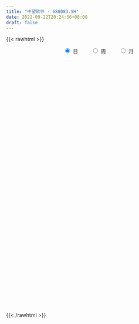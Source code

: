 ```yaml
---
title: "中望软件 - 688083.SH"
date: 2022-09-22T20:24:56+08:00
draft: false
---
```

{{< rawhtml >}}
    <div style="text-align: center">
        <label style="padding: 1rem;"><input style="margin-right: .5rem" type="radio" name="period" value="D" checked onclick="period_change(this)">日</label>
        <label style="padding: 1rem;"><input style="margin-right: .5rem" type="radio" name="period" value="W" onclick="period_change(this)">周</label>
        <label style="padding: 1rem;"><input style="margin-right: .5rem" type="radio" name="period" value="M" onclick="period_change(this)">月</label>
    </div>
    <div id="chart" style="height: 700px;"></div> 
    <script type="text/javascript">
        const D_v = [96183.41,41137.71,28840.9,15239.95,13254.38,9797.15,8770.02,11408.62,7456.28,6316.51,5303.14,7430.07,7783.43,4726.89,4878.64,2290.53,5261.76,4632.71,3392.47,2844.25,4972.51,2288.66,2806.57,5023.78,3384.92,2852.72,3636.24,5420.48,5906.27,7356.03,5511.65,6347.65,2744.9,5774.98,2727.96,2764.58,4777.34,3486.51,4467.53,2883.78,2762.87,2281.75,2568.5,4450.23,1431.42,2261.5,1780.8,1664.25,1939.27,2987.78,1411.49,2643.38,2346.36,2500.7,2217.92,2637.47,1093.84,2196.78,2438.47,2439.15,3393.72,4200.11,2595.72,2204.79,2020.98,2196.22,2917.46,2777.69,3141.54,2152.05,2075.19,1718.88,4514.3,5493.94,2503.39,1887.28,2571.08,5374.84,4793.82,3940.07,5807.43,7568.84,5274.45,3725.37,3058.12,2748.5,2849.24,3983.76,2189.51,2303.37,4198.16,2461.3,3709.49,8592.76,3614.66,2943.94,2434.6,5200.94,9041.17,4255.58,9444.26,8253.24,5204.25,2326.79,3497.32,3153.65,2081.3,2824.65,1858.14,2394.09,2181.52,2031.38,4313.15,3486.4,2951.84,2351.26,1127.42,2262.46,1489.15,2072.01,2120.31,2485.33,1386.75,1043.91,1698.48,2252.32,10495.03,9403.09,6197.86,3616.35,7376.73,4594.79,4139.78,1992.53,2932.72,6551.16,2860.41,9163.32,6609.55,3396.03,3123.1,4528.8,2691.68,3024.19,3784.5,4331.52,1443.59,3861.83,4390.82,4101.51,11957.72,7232.54,21853.01,9358.79,5644.72,7986.42,6656.54,5652.05,6960.45,5382.06,3266.2,2759.65,1814.46,2254.73,2541.22,5023.43,2127.1,3350.65,3279.25,4158.52,3117.38,3338.71,2679.38,6263.76,4152.16,8547.14,4541.15,7399.14,5208.08,4068.34,2870.17,2512.54,3782.04,5161.25,7093.28,3074.91,1855.31,1498.8,3661.39,2835.99,2930.85,1723.63,1871.76,2011.82,3412.2,3772.53,2693.66,1761.2,2853.7,1275.57,1576.74,1774.87,3833.7,2006.19,2310.54,1461.93,2349.0,5226.17,3215.36,4735.75,11629.71,5743.27,4322.2,6284.7,5456.3,5519.74,2923.8,3118.32,3826.19,2501.2,2069.21,2988.09,1789.32,2702.47,3722.14,2698.78,1842.67,1881.44,1756.43,2029.22,4670.96,3750.25,2367.0,2288.38,2350.77,2132.6,1552.31,1418.02,1385.28,2553.86,2776.77,4279.44,3475.34,6401.41,4939.1,3631.84,3367.19,5076.89,4534.12,3053.6,5068.9,7706.42,5090.86,3930.87,2992.78,3756.37,3834.58,3777.41,2991.14,4554.21,4645.09,3196.85,3159.76,2598.29,3621.38,3947.07,3041.26,7691.19,3431.14,1458.24,4709.14,4532.6,5085.33,4326.81,2382.57,4252.7,3227.68,2913.04,4462.17,2113.74,3567.48,2916.26,2965.39,1332.23,1416.97,1754.92,2308.43,2094.89,2554.55,1673.77,1952.54,4776.16,4069.75,2799.3,4920.51,4625.46,3100.65,5944.8,8405.24,6045.59,7515.92,7433.08,15646.25,4878.13,7584.74,7268.2,5462.17,4481.55,3174.69,3895.64,3076.81,4075.28,3974.86,2632.51,3032.61,6230.51,4609.81,4682.85,4247.56,4279.1,5281.83,2794.81,2045.4,1917.03,2292.56,1636.09,2976.18,2072.42,2307.14,3709.57,4429.23,7617.0,4210.2,4336.11,4175.57,6896.24,4576.51,3759.61,4013.63,5285.64,7290.89,5008.15,19775.06,13054.86,8305.41,7287.1,7394.49,7136.43,8461.81,8252.82,6292.55,6503.61,5019.68,9854.52,4305.84,4486.56,3180.74,5025.96,4468.28,4886.43,4476.2,5723.74,3507.3,8846.73,6964.17,11926.6,7842.72,12659.71,8551.22,6442.27,6077.4,5145.33,3805.12,4514.89,4004.07,4223.59]
const D_histogram = [0.0,2.5527065527,0.8808873954,-0.2126835956,0.5677580906,0.8296255759,0.9907968037,2.1885738301,1.7289358119,1.1300239506,1.3092879116,2.0353917405,3.6524931397,3.9889073741,3.0146996026,2.1260326347,3.2383161592,4.1401849788,4.241444769,3.857193669,2.4384242484,1.1771493789,0.9051011171,2.0030114331,1.9644286671,3.0834695531,4.8828183466,5.008177018,6.2061312222,9.1953667793,9.8322253277,11.1597194332,10.9998806483,9.1763606475,7.2782019346,5.3121544526,2.7091098793,-1.3518339187,-4.7066096153,-6.5387353324,-6.5537753031,-8.0236796046,-8.005028265,-4.9077926546,-2.7469398406,-2.6635752179,-1.8474084611,-2.3157176931,-3.2382812086,-2.4689078259,-2.8059140055,-0.428065082,0.1351802933,1.7578312533,1.1844656492,-0.6396842556,-2.3153453868,-3.2400322408,-4.3765350353,-4.7938430362,-6.3153550365,-6.4366755126,-6.0805493434,-5.5333634024,-6.2724463525,-5.5266121308,-4.5160151803,-2.2404563248,-2.2722544461,-2.7248834673,-3.3200837626,-3.0711527983,-3.3023999832,-2.4467136201,-2.09265084,-2.2173966717,-3.6625888109,-0.3297997001,1.3029335563,3.2416926626,3.9792300174,2.544052681,1.6863533752,-0.3866913685,-0.8176922946,-2.4343963238,-3.8283989613,-3.982485149,-4.3173952885,-3.7497100051,-4.6701006426,-4.6518742838,-3.5538705074,-0.0103771048,2.1104830809,3.353863148,2.8761295119,3.5366419743,5.8334604161,7.8179457749,5.6736272432,1.457022966,0.4727065416,-0.5743204682,-2.3830328779,-2.9294320493,-3.7195400446,-3.0132330032,-3.2217925005,-2.9912172677,-1.476607761,-0.9677873953,2.0444925836,5.058697261,4.9191786045,3.6095535861,3.1509201854,1.021039703,-0.9448903202,-0.8412872219,-1.9616612759,-3.1637753923,-3.4508949038,-3.1581895491,-3.2217740985,-3.6817928471,-7.343810868,-11.1243920217,-13.4793939229,-14.0521536997,-14.2920081483,-14.7330759854,-13.455388371,-11.8482960332,-9.9898727068,-7.9183846327,-6.2735929358,-6.421298378,-4.0644298937,-2.1486912451,-1.0631839412,-0.193236988,1.0171894196,2.0689260339,3.9320163546,4.3986375596,4.7449170391,5.7213427988,5.1777938389,4.3810956695,2.8129489066,1.0240524308,-2.4097571038,-4.3054782391,-5.3155894047,-4.4808894298,-3.3454125806,-1.5506466477,1.2841090932,2.689972996,3.2180475011,4.1807297658,4.7438102346,5.2247820882,5.8501026509,5.0507016624,4.7454706898,4.0493373721,3.6179187757,4.1472779739,4.7361958135,5.3463041267,5.395839414,6.1302003809,6.1947187476,7.2903360177,7.4023012425,8.113054356,7.1318332095,6.4724886024,5.0844567832,4.0985931503,3.305031561,3.227663583,2.2742273271,1.8809643592,1.8493919624,1.4918518853,2.2172302305,1.5878088811,0.5234222122,0.0961683259,0.3086915023,0.3123986506,-0.598086955,-1.6967976351,-2.1736388046,-2.2613857265,-1.4362654507,-0.7369184432,-0.1354306074,0.0001653497,0.1250966024,-0.151502194,-0.0427049541,-0.0061942591,-0.5593413453,-1.9878711451,-3.2430133429,-3.2843598156,-1.1442609251,0.0346059685,-0.0367319099,-0.9791098092,-2.1133103963,-3.1771094226,-3.8338317169,-5.0314439351,-4.1817130289,-2.5706892193,-2.120160703,-1.7533659777,-1.2934651676,-1.845530352,-2.982137118,-3.3383104759,-3.4432485405,-3.2108042012,-2.9766168524,-2.563034323,-2.7025131935,-1.6295051302,-1.4119632172,-0.7189904032,0.2066527549,1.2329634896,1.7488365564,1.6093380544,1.5432570934,0.718398762,0.5476477036,-0.2054415275,-1.0219301972,-1.0691280999,-0.4301273911,-0.3374110602,0.0808134908,0.8947412494,0.7938959081,0.6554048562,0.2061612548,0.6375774607,0.7053726907,0.4437310402,0.3884458221,0.5442856938,0.9455746754,1.367110458,1.7340033615,1.6069490699,1.188612319,0.6515985461,0.0847352854,-0.0896846464,-0.3993450146,0.2457306023,0.3424983585,0.0999548476,0.1754237525,0.3411996791,0.9702015545,0.9200692787,0.3765149665,-0.1295825384,-0.1967274573,-0.3785321555,0.3845944302,1.2721645424,2.7179926434,3.6652883411,4.7296677986,4.8346572587,4.6172725557,4.2286962417,3.7307885682,3.2585332344,2.7437428187,2.3532128914,2.3977384848,2.1863972772,1.5616796143,2.3561033792,3.2744155603,3.1668900634,4.3523123384,5.428569058,5.5290468572,2.5775377862,0.6680134023,-1.3954099299,-2.6653701607,-4.1988134493,-5.2886096309,-5.5652847271,-4.3185020218,-3.4333981877,-2.4963870707,-2.0457129697,-1.7343949276,-1.4283391901,-1.1970824875,-0.5185814688,0.1193161197,0.2717506792,0.416344604,0.8653073505,0.7475463944,0.0256872898,-0.44671294,-1.0803140615,-1.2515040271,-1.246119768,-1.3923476032,-1.4064221349,-1.6572777612,-1.6541569631,-1.5852449506,-1.5497623338,-1.0408880856,-0.4650976458,0.3430434953,1.3985376919,1.7872904323,2.2027497164,2.7919434421,3.487242176,4.2933551873,4.0970749719,3.5542630931,2.809500679,2.5247351599,1.9477850662,4.1663479277,5.4413501485,4.8599749849,3.7560422671,2.7095707067,1.3368110403,0.5776751508,-0.6237422454,-1.5510424266,-1.8261689767,-2.1066246932,-3.3843417536,-4.2877113163,-5.0748170087,-5.3807584566,-5.5999589837,-5.4897342702,-5.4464576888,-5.0533683211,-4.1437870353,-3.2435534532,-3.0609778484,-3.0308676675,-2.1720159666,-1.332851229,-0.0619642183,1.0486383209,1.991786213,2.5366794824,2.8071813082,2.4281871333,1.7579047048,1.1595409574,1.0951041903]
const D_fast = [0.0,3.1908831909,1.7392858824,0.5925439925,1.5149252014,1.9841990806,2.3930695094,4.1379899933,4.1105859281,3.7941800544,4.3007659933,5.5357177574,8.0659424414,9.3995835194,9.1790506486,8.8218918393,10.7437544036,12.680669468,13.8422904503,14.4223377676,13.6131744091,12.6461868843,12.6004139018,14.1990770761,14.6516014768,16.5415097511,19.5615631313,20.9389660572,23.688453067,28.9765303188,32.0714451991,36.1888691629,38.7790005401,39.2495707012,39.1709624719,38.5329536031,36.6071864996,32.2082842219,27.6768561215,24.2100465714,22.5565627749,19.0807385722,17.0981328456,18.9684202924,20.4425381462,19.8600089644,20.2143236059,19.1670849506,17.434951133,17.5870975592,16.5486128782,18.8194455312,19.4164859798,21.4785947532,21.2013455613,19.2172745926,16.9627771147,15.2280822005,12.9974456472,11.3816768872,8.2813261278,6.5508367736,5.3868256069,4.5506706973,2.243476159,1.607657348,1.4892505035,3.2046952778,2.604833545,1.470983657,0.045762421,-0.4730948142,-1.529941995,-1.2859340369,-1.4550339668,-2.1341289664,-4.4949683083,-1.2446291226,0.7138375229,3.4630197948,5.195364654,4.3962004878,3.9600895259,1.79037194,1.1549479403,-1.0703551699,-3.4214575477,-4.5711650226,-5.9854239842,-6.3551662022,-8.4430820003,-9.5878242125,-9.3782880629,-5.8373889364,-3.1889079805,-1.1070621264,-0.8657633846,0.6789095714,4.4340931173,8.3730649197,7.6471531989,3.7948046632,2.9286648741,1.7380577473,-0.6664128819,-1.9451700656,-3.6651630721,-3.7121642815,-4.7261719038,-5.243400988,-4.0979434216,-3.8310699046,-0.3076667799,3.9712122127,5.0614882074,4.6542515855,4.9833482311,3.1087276745,0.9065750712,0.7998563641,-0.8109330089,-2.8039909733,-3.9538342108,-4.4506762434,-5.3197043175,-6.7001712778,-12.1981420157,-18.7598211749,-24.4846715568,-28.5704697585,-32.3833262441,-36.5076630776,-38.593822556,-39.9488042264,-40.5878490767,-40.4959571609,-40.4195636979,-42.1725937346,-40.8318327237,-39.4532668864,-38.6335555678,-37.8119178616,-36.3471940991,-34.7782259763,-31.932131567,-30.3658509721,-28.8333422327,-26.4265807734,-25.6756812736,-25.3771055256,-26.2420150618,-27.7748984299,-31.8111472405,-34.7832379355,-37.1222464523,-37.4077688349,-37.1086451309,-35.7015408598,-32.5457578457,-30.4674006939,-29.1348143135,-27.1269496073,-25.3779165799,-23.5907492042,-21.5029029788,-21.0396285517,-20.1584918518,-19.8422908265,-19.3692297289,-17.8030510373,-16.0300842443,-14.0833998995,-12.6849047586,-10.4179936966,-8.8047956429,-5.8865943684,-3.924053833,-1.1850371305,-0.3832999746,0.5754775689,0.4585599455,0.4973446002,0.5300409011,1.2595888189,0.8747093948,0.9516875166,1.3824631105,1.3978860047,2.6775719076,2.4451027784,1.5115716626,1.1083598577,1.3980559097,1.4798627207,0.4198553763,-1.1030547126,-2.1233055832,-2.7763989367,-2.3103450236,-1.7952276269,-1.2275974429,-1.0919601484,-0.9357547451,-1.2502290901,-1.1521080887,-1.1171459584,-1.810128381,-3.735625967,-5.8015215006,-6.6639579272,-4.8099242679,-3.6224058823,-3.7029267382,-4.8900820898,-6.5526102759,-8.4106866579,-10.0258668813,-12.4813400834,-12.6770374344,-11.7086859296,-11.788197589,-11.8597443582,-11.72320984,-12.7366576124,-14.6187986579,-15.8095496347,-16.7752998344,-17.3455565455,-17.8555234098,-18.0826994612,-18.8978066301,-18.2321748492,-18.3676237406,-17.8543985274,-16.8770921806,-15.5425405735,-14.5894583676,-14.326622356,-14.0068890437,-14.6521476845,-14.685986817,-15.49043643,-16.5624076489,-16.8768875766,-16.3454187157,-16.3370551498,-15.8986272261,-14.8610141551,-14.7633855194,-14.7380253573,-15.135728645,-14.5449180739,-14.3007796711,-14.4514885617,-14.4096623242,-14.117751029,-13.4800683786,-12.7167549816,-11.9163612376,-11.6416782617,-11.7628619329,-12.1369760692,-12.6826555086,-12.879496602,-13.2889932239,-12.5824849564,-12.4000926106,-12.6176474096,-12.4983225666,-12.2472467202,-11.3756944562,-11.1958094123,-11.6452349829,-12.1837281224,-12.3000549055,-12.5764926427,-11.7172174494,-10.5116062016,-8.3862799397,-6.5226621568,-4.2758657497,-2.9622119748,-2.025278539,-1.3566807925,-0.921891324,-0.5795133492,-0.4083680602,-0.2105947646,0.43336545,0.7686235617,0.5343258024,1.917775412,3.6546914832,4.3388885022,6.6123888617,9.0457878459,10.5285273594,8.2214027349,6.4788817016,4.0666058868,2.1303031159,-0.452843535,-2.8647921243,-4.5327884023,-4.3656312024,-4.3388769153,-4.0259625659,-4.0867167074,-4.2089973971,-4.2600264572,-4.3280403765,-3.779184725,-3.1114581065,-2.8910858772,-2.6424058015,-1.9771162173,-1.9079905749,-2.623427857,-3.2075063218,-4.1111859587,-4.5952519311,-4.9013976139,-5.3957123499,-5.7613924154,-6.4265674819,-6.8369859246,-7.1643851497,-7.5163431164,-7.2676908896,-6.8081748613,-5.9142728464,-4.5091442268,-3.6735688784,-2.7074221652,-1.4202425789,0.1468666991,2.0263185071,2.8543070347,3.2000609292,3.1576736849,3.5040919558,3.4140881286,6.674237972,9.3095777299,9.9431963126,9.7782741615,9.4091952778,8.3706383715,7.7559212696,6.3985683122,5.0835075243,4.35183873,3.5447268402,1.4209243414,-0.5543730504,-2.6101829949,-4.261314057,-5.88050433,-7.1427131841,-8.4610510249,-9.3313037375,-9.4576692104,-9.3683239917,-9.9509928489,-10.6785995849,-10.3627518757,-9.8567999454,-8.6014039892,-7.2286418698,-5.7875474245,-4.6084842844,-3.6361871316,-3.4081345231,-3.6389407755,-3.9474192835,-3.738080003]
const D_slow = [0.0,0.6381766382,0.858398487,0.8052275881,0.9471671108,1.1545735047,1.4022727057,1.9494161632,2.3816501162,2.6641561038,2.9914780817,3.5003260168,4.4134493018,5.4106761453,6.1643510459,6.6958592046,7.5054382444,8.5404844891,9.6008456814,10.5651440986,11.1747501607,11.4690375054,11.6953127847,12.196065643,12.6871728097,13.458040198,14.6787447847,15.9307890392,17.4823218447,19.7811635396,22.2392198715,25.0291497298,27.7791198918,30.0732100537,31.8927605374,33.2207991505,33.8980766203,33.5601181407,32.3834657368,30.7487819037,29.110338078,27.1044181768,25.1031611106,23.8762129469,23.1894779868,22.5235841823,22.061732067,21.4828026438,20.6732323416,20.0560053851,19.3545268837,19.2475106132,19.2813056865,19.7207634999,20.0168799122,19.8569588483,19.2781225015,18.4681144413,17.3739806825,16.1755199234,14.5966811643,12.9875122862,11.4673749503,10.0840340997,8.5159225116,7.1342694789,6.0052656838,5.4451516026,4.8770879911,4.1958671243,3.3658461836,2.598057984,1.7724579882,1.1607795832,0.6376168732,0.0832677053,-0.8323794974,-0.9148294225,-0.5890960334,0.2213271323,1.2161346366,1.8521478068,2.2737361507,2.1770633085,1.9726402349,1.3640411539,0.4069414136,-0.5886798736,-1.6680286958,-2.605456197,-3.7729813577,-4.9359499286,-5.8244175555,-5.8270118317,-5.2993910615,-4.4609252744,-3.7418928965,-2.8577324029,-1.3993672989,0.5551191448,1.9735259557,2.3377816972,2.4559583325,2.3123782155,1.716619996,0.9842619837,0.0543769725,-0.6989312783,-1.5043794034,-2.2521837203,-2.6213356606,-2.8632825094,-2.3521593635,-1.0874850482,0.1423096029,1.0446979994,1.8324280457,2.0876879715,1.8514653914,1.641143586,1.150728267,0.3597844189,-0.502939307,-1.2924866943,-2.0979302189,-3.0183784307,-4.8543311477,-7.6354291531,-11.0052776339,-14.5183160588,-18.0913180959,-21.7745870922,-25.138434185,-28.1005081933,-30.59797637,-32.5775725281,-34.1459707621,-35.7512953566,-36.76740283,-37.3045756413,-37.5703716266,-37.6186808736,-37.3643835187,-36.8471520102,-35.8641479216,-34.7644885317,-33.5782592719,-32.1479235722,-30.8534751125,-29.7582011951,-29.0549639684,-28.7989508607,-29.4013901367,-30.4777596965,-31.8066570476,-32.9268794051,-33.7632325502,-34.1508942122,-33.8298669389,-33.1573736899,-32.3528618146,-31.3076793731,-30.1217268145,-28.8155312924,-27.3530056297,-26.0903302141,-24.9039625416,-23.8916281986,-22.9871485047,-21.9503290112,-20.7662800578,-19.4297040262,-18.0807441727,-16.5481940774,-14.9995143905,-13.1769303861,-11.3263550755,-9.2980914865,-7.5151331841,-5.8970110335,-4.6258968377,-3.6012485501,-2.7749906599,-1.9680747641,-1.3995179323,-0.9292768425,-0.4669288519,-0.0939658806,0.460341677,0.8572938973,0.9881494504,1.0121915318,1.0893644074,1.1674640701,1.0179423313,0.5937429225,0.0503332214,-0.5150132102,-0.8740795729,-1.0583091837,-1.0921668355,-1.0921254981,-1.0608513475,-1.098726896,-1.1094031346,-1.1109516993,-1.2507870357,-1.7477548219,-2.5585081577,-3.3795981116,-3.6656633428,-3.6570118507,-3.6661948282,-3.9109722805,-4.4392998796,-5.2335772353,-6.1920351645,-7.4498961483,-8.4953244055,-9.1379967103,-9.6680368861,-10.1063783805,-10.4297446724,-10.8911272604,-11.6366615399,-12.4712391588,-13.332051294,-14.1347523443,-14.8789065574,-15.5196651381,-16.1952934365,-16.6026697191,-16.9556605234,-17.1354081242,-17.0837449355,-16.7755040631,-16.338294924,-15.9359604104,-15.550146137,-15.3705464465,-15.2336345206,-15.2849949025,-15.5404774518,-15.8077594768,-15.9152913245,-15.9996440896,-15.9794407169,-15.7557554045,-15.5572814275,-15.3934302135,-15.3418898998,-15.1824955346,-15.0061523619,-14.8952196018,-14.7981081463,-14.6620367229,-14.425643054,-14.0838654395,-13.6503645991,-13.2486273317,-12.9514742519,-12.7885746154,-12.767390794,-12.7898119556,-12.8896482093,-12.8282155587,-12.7425909691,-12.7176022572,-12.6737463191,-12.5884463993,-12.3458960107,-12.115878691,-12.0217499494,-12.054145584,-12.1033274483,-12.1979604872,-12.1018118796,-11.783770744,-11.1042725832,-10.1879504979,-9.0055335482,-7.7968692336,-6.6425510946,-5.5853770342,-4.6526798922,-3.8380465836,-3.1521108789,-2.563807656,-1.9643730348,-1.4177737155,-1.027353812,-0.4383279672,0.3802759229,1.1719984388,2.2600765234,3.6172187879,4.9994805022,5.6438649487,5.8108682993,5.4620158168,4.7956732766,3.7459699143,2.4238175066,1.0324963248,-0.0471291806,-0.9054787276,-1.5295754952,-2.0410037377,-2.4746024696,-2.8316872671,-3.130957889,-3.2606032562,-3.2307742262,-3.1628365564,-3.0587504054,-2.8424235678,-2.6555369692,-2.6491151468,-2.7607933818,-3.0308718972,-3.3437479039,-3.6552778459,-4.0033647467,-4.3549702805,-4.7692897207,-5.1828289615,-5.5791401992,-5.9665807826,-6.226802804,-6.3430772155,-6.2573163417,-5.9076819187,-5.4608593106,-4.9101718815,-4.212186021,-3.340375477,-2.2670366802,-1.2427679372,-0.3542021639,0.3481730058,0.9793567958,1.4663030624,2.5078900443,3.8682275814,5.0832213277,6.0222318944,6.6996245711,7.0338273312,7.1782461189,7.0223105575,6.6345499509,6.1780077067,5.6513515334,4.805266095,3.7333382659,2.4646340138,1.1194443996,-0.2805453463,-1.6529789139,-3.0145933361,-4.2779354163,-5.3138821752,-6.1247705385,-6.8900150006,-7.6477319174,-8.1907359091,-8.5239487163,-8.5394397709,-8.2772801907,-7.7793336375,-7.1451637669,-6.4433684398,-5.8363216565,-5.3968454803,-5.1069602409,-4.8331841933]
const D_data = [['2021-03-11', 420.0, 409.0, 402.09, 468.05],['2021-03-12', 420.0, 449.0, 413.0, 450.0],['2021-03-15', 438.0, 399.92, 397.01, 438.0],['2021-03-16', 395.52, 400.05, 395.52, 422.0],['2021-03-17', 395.0, 422.96, 395.0, 431.58],['2021-03-18', 425.0, 420.0, 415.55, 436.32],['2021-03-19', 410.0, 420.8, 399.0, 425.0],['2021-03-22', 415.01, 439.0, 415.01, 462.76],['2021-03-23', 430.3, 422.11, 421.0, 450.0],['2021-03-24', 420.0, 419.0, 411.0, 429.0],['2021-03-25', 413.6, 429.0, 409.0, 432.88],['2021-03-26', 429.0, 440.12, 429.0, 458.94],['2021-03-29', 441.42, 460.5, 438.1, 465.0],['2021-03-30', 459.92, 453.52, 446.51, 461.77],['2021-03-31', 446.25, 439.0, 433.6, 454.97],['2021-04-01', 447.35, 438.0, 435.02, 447.35],['2021-04-02', 438.0, 466.86, 438.0, 473.0],['2021-04-06', 467.79, 473.8, 450.33, 479.99],['2021-04-07', 469.06, 471.15, 468.01, 481.88],['2021-04-08', 470.56, 468.99, 463.1, 477.56],['2021-04-09', 466.71, 455.21, 450.0, 488.88],['2021-04-12', 459.72, 452.98, 450.7, 463.98],['2021-04-13', 451.21, 463.71, 448.16, 473.88],['2021-04-14', 468.9, 486.0, 463.91, 486.25],['2021-04-15', 486.97, 478.0, 472.14, 495.53],['2021-04-16', 480.1, 499.34, 480.1, 499.34],['2021-04-19', 500.78, 521.0, 496.05, 534.0],['2021-04-20', 536.0, 511.4, 509.01, 544.92],['2021-04-21', 511.0, 535.33, 511.0, 551.99],['2021-04-22', 536.0, 578.0, 536.0, 587.54],['2021-04-23', 568.22, 569.0, 565.0, 585.0],['2021-04-26', 569.0, 594.8, 563.0, 618.0],['2021-04-27', 595.0, 592.0, 572.0, 595.06],['2021-04-28', 591.0, 578.0, 561.43, 609.0],['2021-04-29', 576.36, 578.0, 563.33, 589.47],['2021-04-30', 573.14, 576.37, 564.01, 588.88],['2021-05-06', 574.43, 564.0, 552.0, 582.8],['2021-05-07', 561.51, 533.0, 530.02, 565.86],['2021-05-10', 528.01, 524.0, 515.0, 543.06],['2021-05-11', 518.11, 529.0, 513.81, 541.99],['2021-05-12', 528.0, 545.78, 522.22, 552.88],['2021-05-13', 545.0, 521.67, 518.0, 545.0],['2021-05-14', 521.68, 533.68, 511.0, 543.5],['2021-05-17', 535.0, 579.04, 528.0, 586.83],['2021-05-18', 579.0, 581.86, 567.0, 587.0],['2021-05-19', 575.02, 563.0, 558.01, 579.88],['2021-05-20', 562.95, 576.0, 560.0, 584.35],['2021-05-21', 577.28, 562.28, 561.0, 584.84],['2021-05-24', 563.86, 553.59, 532.37, 568.0],['2021-05-25', 556.99, 575.0, 543.11, 585.0],['2021-05-26', 576.0, 563.0, 557.0, 582.98],['2021-05-27', 565.3, 604.03, 556.22, 604.03],['2021-05-28', 605.0, 591.9, 583.0, 613.0],['2021-05-31', 593.7, 614.66, 586.01, 618.66],['2021-06-01', 612.64, 594.0, 593.0, 612.64],['2021-06-02', 596.66, 574.88, 566.06, 596.66],['2021-06-03', 566.67, 568.85, 565.88, 586.19],['2021-06-04', 568.5, 571.67, 555.0, 580.0],['2021-06-07', 571.5, 562.92, 559.5, 573.98],['2021-06-08', 561.94, 566.43, 560.0, 582.91],['2021-06-09', 566.43, 545.06, 540.33, 569.65],['2021-06-10', 544.4, 555.0, 544.4, 576.35],['2021-06-11', 552.51, 558.34, 538.89, 573.6],['2021-06-15', 558.0, 560.06, 545.0, 570.35],['2021-06-16', 551.08, 540.0, 535.85, 567.64],['2021-06-17', 543.29, 555.01, 532.6, 564.8],['2021-06-18', 553.0, 560.0, 541.1, 563.81],['2021-06-21', 558.0, 582.88, 555.6, 586.08],['2021-06-22', 592.0, 558.97, 551.0, 592.0],['2021-06-23', 559.68, 551.02, 548.2, 564.2],['2021-06-24', 550.71, 544.5, 537.61, 557.97],['2021-06-25', 553.2, 552.0, 541.0, 555.0],['2021-06-28', 552.5, 543.78, 519.0, 554.58],['2021-06-29', 537.78, 557.0, 528.0, 562.99],['2021-06-30', 557.98, 552.3, 550.5, 574.0],['2021-07-01', 545.01, 545.24, 541.31, 557.94],['2021-07-02', 545.0, 522.01, 520.11, 545.24],['2021-07-05', 525.16, 585.3, 523.53, 589.23],['2021-07-06', 585.31, 577.75, 575.0, 616.0],['2021-07-07', 577.85, 593.08, 562.0, 596.89],['2021-07-08', 594.1, 588.29, 559.03, 598.35],['2021-07-09', 584.8, 562.0, 543.6, 584.8],['2021-07-12', 562.49, 565.01, 546.99, 573.23],['2021-07-13', 561.16, 542.66, 538.0, 564.75],['2021-07-14', 545.59, 556.26, 542.01, 560.2],['2021-07-15', 553.01, 534.77, 530.08, 557.79],['2021-07-16', 536.18, 527.0, 526.1, 546.73],['2021-07-19', 521.01, 535.19, 506.68, 538.86],['2021-07-20', 535.19, 528.1, 516.24, 539.89],['2021-07-21', 527.55, 536.5, 524.23, 539.1],['2021-07-22', 536.68, 513.05, 510.0, 536.68],['2021-07-23', 511.11, 518.0, 511.11, 527.94],['2021-07-26', 517.0, 530.5, 506.8, 536.19],['2021-07-27', 538.0, 571.49, 538.0, 615.0],['2021-07-28', 569.53, 569.08, 554.99, 588.0],['2021-07-29', 580.68, 568.71, 547.88, 581.0],['2021-07-30', 567.78, 551.13, 550.39, 578.68],['2021-08-02', 542.3, 568.0, 525.3, 573.0],['2021-08-03', 583.0, 600.0, 583.0, 665.96],['2021-08-04', 600.01, 613.13, 591.33, 625.0],['2021-08-05', 618.84, 566.54, 563.15, 638.97],['2021-08-06', 565.68, 526.47, 520.0, 572.0],['2021-08-09', 520.3, 553.99, 520.29, 563.63],['2021-08-10', 544.8, 547.99, 538.0, 560.0],['2021-08-11', 541.0, 529.79, 526.28, 550.73],['2021-08-12', 526.31, 537.28, 526.29, 548.9],['2021-08-13', 535.99, 528.0, 523.0, 538.77],['2021-08-16', 528.24, 543.78, 515.01, 543.78],['2021-08-17', 540.49, 531.0, 525.02, 543.7],['2021-08-18', 528.92, 533.8, 528.01, 539.54],['2021-08-19', 528.01, 552.49, 528.01, 556.78],['2021-08-20', 552.49, 544.0, 530.0, 552.81],['2021-08-23', 540.0, 585.0, 540.0, 596.08],['2021-08-24', 590.9, 603.99, 581.29, 613.89],['2021-08-25', 603.99, 576.2, 570.0, 603.99],['2021-08-26', 575.0, 561.11, 558.6, 575.0],['2021-08-27', 565.0, 569.9, 557.0, 572.3],['2021-08-30', 561.51, 543.88, 540.0, 573.99],['2021-08-31', 549.28, 535.13, 532.0, 551.95],['2021-09-01', 544.88, 555.55, 528.01, 559.46],['2021-09-02', 547.01, 536.52, 535.63, 557.0],['2021-09-03', 538.0, 527.24, 520.8, 547.1],['2021-09-06', 529.81, 532.0, 524.49, 537.98],['2021-09-07', 529.08, 536.5, 529.08, 537.99],['2021-09-08', 536.51, 529.85, 522.51, 536.51],['2021-09-09', 525.99, 520.32, 520.0, 533.0],['2021-09-10', 521.0, 464.0, 461.11, 522.99],['2021-09-13', 449.77, 434.0, 428.01, 454.91],['2021-09-14', 438.0, 424.0, 421.0, 447.88],['2021-09-15', 426.79, 425.51, 415.02, 430.98],['2021-09-16', 426.45, 413.76, 408.49, 443.99],['2021-09-17', 411.75, 394.88, 394.02, 418.76],['2021-09-22', 395.02, 404.02, 393.07, 411.74],['2021-09-23', 406.18, 402.01, 400.13, 410.8],['2021-09-24', 407.0, 401.6, 396.19, 408.0],['2021-09-27', 405.56, 403.23, 398.02, 423.0],['2021-09-28', 399.3, 397.5, 391.03, 402.0],['2021-09-29', 391.5, 369.0, 358.55, 394.52],['2021-09-30', 369.0, 397.0, 367.06, 399.95],['2021-10-08', 399.0, 395.28, 386.0, 404.33],['2021-10-11', 392.41, 386.38, 380.42, 400.0],['2021-10-12', 380.51, 383.11, 370.49, 386.2],['2021-10-13', 386.99, 388.0, 378.6, 394.48],['2021-10-14', 382.21, 388.09, 381.0, 396.01],['2021-10-15', 388.1, 403.39, 385.0, 414.96],['2021-10-18', 406.05, 390.51, 389.03, 407.0],['2021-10-19', 392.0, 390.0, 386.0, 394.0],['2021-10-20', 391.67, 401.0, 390.0, 418.0],['2021-10-21', 401.0, 383.0, 372.17, 403.51],['2021-10-22', 386.55, 375.7, 373.37, 386.55],['2021-10-25', 360.0, 358.3, 355.0, 376.02],['2021-10-26', 360.0, 343.83, 342.0, 361.0],['2021-10-27', 343.8, 304.32, 288.0, 343.8],['2021-10-28', 300.0, 302.16, 296.0, 313.0],['2021-10-29', 304.0, 297.06, 295.71, 305.8],['2021-11-01', 298.5, 311.15, 293.66, 315.5],['2021-11-02', 311.84, 312.36, 306.9, 320.68],['2021-11-03', 320.0, 321.76, 310.92, 324.5],['2021-11-04', 321.85, 342.4, 321.76, 343.66],['2021-11-05', 344.69, 332.81, 328.4, 350.0],['2021-11-08', 335.0, 324.75, 320.3, 335.0],['2021-11-09', 325.77, 332.67, 320.0, 334.98],['2021-11-10', 325.01, 331.0, 325.01, 335.99],['2021-11-11', 328.01, 332.6, 325.2, 333.45],['2021-11-12', 333.78, 337.85, 328.25, 339.98],['2021-11-15', 340.0, 320.08, 320.0, 351.84],['2021-11-16', 323.97, 323.57, 320.09, 327.73],['2021-11-17', 321.5, 316.0, 313.0, 322.54],['2021-11-18', 316.75, 315.99, 314.57, 325.8],['2021-11-19', 318.98, 328.21, 315.08, 332.88],['2021-11-22', 330.0, 332.51, 324.15, 338.08],['2021-11-23', 334.99, 337.21, 326.3, 339.5],['2021-11-24', 338.76, 333.61, 333.03, 346.0],['2021-11-25', 333.61, 346.48, 333.61, 357.89],['2021-11-26', 345.3, 342.95, 334.02, 346.47],['2021-11-29', 341.0, 362.43, 337.56, 364.5],['2021-11-30', 362.5, 357.53, 354.0, 366.0],['2021-12-01', 357.82, 372.03, 355.0, 383.79],['2021-12-02', 372.0, 355.01, 354.99, 375.0],['2021-12-03', 354.94, 359.1, 344.0, 364.75],['2021-12-06', 359.0, 348.3, 347.57, 359.0],['2021-12-07', 348.5, 350.0, 347.0, 353.0],['2021-12-08', 349.82, 350.1, 348.0, 357.72],['2021-12-09', 353.02, 359.0, 347.0, 364.89],['2021-12-10', 357.47, 347.19, 346.8, 364.5],['2021-12-13', 351.51, 352.06, 347.88, 359.95],['2021-12-14', 349.03, 356.84, 349.03, 357.97],['2021-12-15', 357.89, 353.0, 351.01, 359.98],['2021-12-16', 356.48, 369.09, 351.05, 372.0],['2021-12-17', 369.89, 353.99, 353.46, 369.89],['2021-12-20', 351.18, 344.92, 342.5, 354.8],['2021-12-21', 338.0, 349.25, 337.03, 351.0],['2021-12-22', 347.0, 357.0, 347.0, 362.95],['2021-12-23', 362.0, 355.38, 352.01, 362.0],['2021-12-24', 360.36, 341.5, 340.6, 360.36],['2021-12-27', 339.78, 332.88, 331.15, 345.88],['2021-12-28', 334.98, 334.89, 330.17, 338.19],['2021-12-29', 332.82, 336.42, 330.5, 339.0],['2021-12-30', 338.86, 348.28, 336.79, 354.94],['2021-12-31', 346.0, 349.83, 345.3, 352.19],['2022-01-04', 344.01, 351.63, 344.01, 354.93],['2022-01-05', 350.0, 347.58, 344.99, 356.0],['2022-01-06', 342.55, 348.05, 333.81, 353.64],['2022-01-07', 349.89, 342.44, 341.53, 358.8],['2022-01-10', 333.01, 346.58, 333.01, 351.97],['2022-01-11', 342.69, 345.89, 342.0, 352.8],['2022-01-12', 343.51, 336.7, 336.02, 349.13],['2022-01-13', 336.11, 319.11, 316.32, 348.33],['2022-01-14', 314.9, 311.59, 310.0, 320.77],['2022-01-17', 308.4, 320.24, 308.0, 324.86],['2022-01-18', 317.01, 351.0, 316.55, 370.1],['2022-01-19', 354.64, 346.99, 340.0, 354.64],['2022-01-20', 341.73, 333.8, 333.15, 346.96],['2022-01-21', 331.05, 319.18, 313.5, 336.99],['2022-01-24', 316.81, 309.3, 306.25, 324.99],['2022-01-25', 309.3, 301.4, 300.0, 316.68],['2022-01-26', 294.83, 298.2, 294.83, 309.14],['2022-01-27', 298.38, 281.85, 281.41, 305.75],['2022-01-28', 288.0, 301.73, 284.0, 304.99],['2022-02-07', 301.73, 313.98, 301.39, 314.23],['2022-02-08', 307.71, 301.8, 301.14, 313.86],['2022-02-09', 299.31, 300.0, 295.09, 307.96],['2022-02-10', 299.0, 300.72, 294.71, 301.64],['2022-02-11', 297.0, 285.0, 285.0, 301.79],['2022-02-14', 280.03, 269.54, 266.31, 285.0],['2022-02-15', 276.0, 271.01, 267.24, 276.5],['2022-02-16', 273.0, 268.34, 267.88, 274.88],['2022-02-17', 268.0, 268.28, 264.86, 271.8],['2022-02-18', 268.85, 265.01, 263.0, 270.98],['2022-02-21', 266.75, 264.62, 264.01, 271.02],['2022-02-22', 263.04, 254.05, 248.0, 263.04],['2022-02-23', 257.0, 267.7, 250.35, 269.78],['2022-02-24', 266.99, 256.86, 253.7, 269.38],['2022-02-25', 259.0, 262.0, 258.6, 267.0],['2022-02-28', 262.53, 266.66, 257.2, 268.96],['2022-03-01', 266.5, 271.38, 260.0, 275.88],['2022-03-02', 271.0, 268.0, 264.04, 271.0],['2022-03-03', 268.0, 259.85, 258.25, 269.99],['2022-03-04', 258.0, 259.23, 257.0, 263.69],['2022-03-07', 259.23, 246.0, 244.98, 259.23],['2022-03-08', 248.0, 249.82, 244.08, 256.3],['2022-03-09', 250.32, 237.97, 230.02, 250.39],['2022-03-10', 242.73, 230.22, 230.22, 249.86],['2022-03-11', 228.0, 234.44, 223.01, 235.0],['2022-03-14', 233.48, 241.78, 233.48, 250.1],['2022-03-15', 236.36, 234.33, 230.03, 241.23],['2022-03-16', 237.04, 237.41, 228.8, 240.02],['2022-03-17', 240.01, 243.84, 240.01, 246.5],['2022-03-18', 242.99, 232.75, 231.49, 242.99],['2022-03-21', 231.91, 230.0, 228.5, 233.0],['2022-03-22', 229.98, 222.66, 221.11, 229.98],['2022-03-23', 222.3, 231.81, 213.29, 234.86],['2022-03-24', 229.69, 226.99, 218.05, 229.81],['2022-03-25', 227.0, 220.66, 217.5, 230.35],['2022-03-28', 220.59, 220.6, 215.67, 222.96],['2022-03-29', 220.61, 221.79, 218.58, 226.11],['2022-03-30', 221.0, 224.9, 219.71, 225.96],['2022-03-31', 222.0, 226.28, 220.62, 228.59],['2022-04-01', 226.12, 227.0, 221.1, 228.89],['2022-04-06', 225.01, 220.88, 219.22, 233.0],['2022-04-07', 220.9, 215.0, 213.0, 224.93],['2022-04-08', 215.0, 209.82, 206.0, 216.99],['2022-04-11', 210.04, 204.92, 203.57, 213.05],['2022-04-12', 204.33, 206.0, 202.03, 209.0],['2022-04-13', 205.02, 200.96, 200.6, 207.0],['2022-04-14', 204.21, 211.94, 202.51, 212.5],['2022-04-15', 210.42, 205.49, 204.26, 210.42],['2022-04-18', 194.6, 199.2, 180.36, 203.6],['2022-04-19', 198.5, 201.03, 195.2, 205.56],['2022-04-20', 202.25, 201.22, 198.02, 204.0],['2022-04-21', 205.0, 207.93, 201.4, 213.28],['2022-04-22', 207.0, 200.0, 192.04, 210.0],['2022-04-25', 199.31, 191.0, 185.11, 199.31],['2022-04-26', 189.01, 187.0, 181.88, 191.05],['2022-04-27', 182.27, 189.09, 182.27, 192.92],['2022-04-28', 186.0, 185.01, 175.01, 189.87],['2022-04-29', 185.33, 196.7, 183.02, 197.67],['2022-05-05', 193.98, 201.7, 193.98, 204.0],['2022-05-06', 192.32, 215.0, 192.01, 224.7],['2022-05-09', 214.0, 216.29, 211.19, 218.63],['2022-05-10', 214.0, 225.22, 214.0, 228.0],['2022-05-11', 225.2, 219.01, 218.46, 229.19],['2022-05-12', 219.0, 217.43, 217.0, 226.57],['2022-05-13', 223.39, 216.32, 215.0, 223.39],['2022-05-16', 218.88, 215.01, 213.99, 223.29],['2022-05-17', 215.02, 214.9, 211.72, 217.65],['2022-05-18', 216.99, 213.6, 213.29, 222.99],['2022-05-19', 210.61, 214.34, 209.19, 217.92],['2022-05-20', 216.97, 220.44, 212.25, 221.85],['2022-05-23', 221.0, 218.38, 215.61, 221.86],['2022-05-24', 216.31, 212.26, 212.26, 222.26],['2022-05-25', 212.68, 231.98, 212.68, 232.49],['2022-05-26', 230.64, 240.44, 225.53, 248.0],['2022-05-27', 240.69, 232.48, 230.88, 240.69],['2022-05-30', 232.48, 254.88, 232.38, 265.98],['2022-05-31', 257.89, 264.0, 248.08, 268.83],['2022-06-01', 260.0, 259.98, 258.22, 266.87],['2022-06-02', 188.0, 218.0, 186.19, 221.9],['2022-06-06', 218.0, 219.99, 210.02, 221.12],['2022-06-07', 218.17, 207.79, 207.0, 218.18],['2022-06-08', 206.0, 207.79, 202.09, 216.5],['2022-06-09', 209.0, 194.73, 190.64, 209.0],['2022-06-10', 190.71, 189.8, 181.58, 194.66],['2022-06-13', 187.0, 192.17, 185.0, 193.01],['2022-06-14', 190.0, 210.0, 186.0, 211.42],['2022-06-15', 208.0, 208.07, 198.0, 219.89],['2022-06-16', 208.17, 211.11, 203.0, 219.29],['2022-06-17', 208.53, 206.7, 204.05, 216.22],['2022-06-20', 206.7, 205.18, 202.61, 210.72],['2022-06-21', 206.34, 205.14, 203.12, 215.03],['2022-06-22', 205.28, 204.18, 203.21, 209.56],['2022-06-23', 204.18, 211.11, 203.03, 213.62],['2022-06-24', 211.11, 213.55, 206.99, 215.1],['2022-06-27', 212.75, 209.31, 208.0, 214.38],['2022-06-28', 206.71, 209.85, 206.71, 217.0],['2022-06-29', 208.08, 215.37, 207.1, 219.5],['2022-06-30', 212.3, 209.42, 207.0, 216.73],['2022-07-01', 209.42, 199.5, 198.5, 210.24],['2022-07-04', 198.19, 198.83, 196.0, 202.15],['2022-07-05', 199.8, 192.78, 192.0, 199.8],['2022-07-06', 193.32, 195.0, 191.01, 196.99],['2022-07-07', 194.88, 195.26, 192.0, 199.62],['2022-07-08', 196.0, 191.37, 191.18, 197.36],['2022-07-11', 192.54, 190.87, 188.88, 195.0],['2022-07-12', 190.77, 185.3, 185.3, 192.5],['2022-07-13', 185.19, 185.77, 183.43, 188.87],['2022-07-14', 188.89, 184.72, 184.51, 189.39],['2022-07-15', 186.95, 182.5, 182.5, 188.0],['2022-07-18', 184.0, 188.0, 182.08, 189.52],['2022-07-19', 187.09, 190.28, 186.0, 194.48],['2022-07-20', 190.5, 196.0, 190.3, 197.0],['2022-07-21', 195.96, 203.99, 192.88, 208.0],['2022-07-22', 204.5, 200.02, 198.88, 208.53],['2022-07-25', 201.66, 203.4, 197.39, 208.0],['2022-07-26', 201.53, 209.66, 201.2, 209.79],['2022-07-27', 207.98, 216.46, 206.96, 226.49],['2022-07-28', 222.02, 224.65, 216.0, 225.6],['2022-07-29', 224.68, 216.86, 214.3, 224.68],['2022-08-01', 216.86, 213.47, 209.87, 217.97],['2022-08-02', 210.72, 210.0, 206.07, 217.94],['2022-08-03', 209.91, 215.21, 209.67, 225.47],['2022-08-04', 216.75, 211.18, 208.0, 220.87],['2022-08-05', 215.0, 253.42, 210.64, 253.42],['2022-08-08', 255.95, 255.39, 229.99, 258.97],['2022-08-09', 247.0, 238.78, 233.38, 249.92],['2022-08-10', 238.0, 231.91, 231.64, 242.18],['2022-08-11', 230.37, 230.3, 227.51, 235.78],['2022-08-12', 228.03, 222.25, 220.0, 229.99],['2022-08-15', 226.69, 225.94, 223.78, 233.5],['2022-08-16', 223.51, 216.07, 216.01, 226.49],['2022-08-17', 215.36, 213.83, 210.2, 217.0],['2022-08-18', 212.33, 218.3, 208.96, 219.99],['2022-08-19', 217.2, 215.99, 214.0, 222.0],['2022-08-22', 208.07, 197.8, 197.0, 208.5],['2022-08-23', 197.64, 194.1, 194.09, 200.97],['2022-08-24', 195.78, 187.65, 187.0, 195.78],['2022-08-25', 187.64, 186.77, 183.33, 190.39],['2022-08-26', 193.32, 182.08, 182.0, 193.32],['2022-08-29', 179.0, 181.32, 177.01, 183.79],['2022-08-30', 181.31, 176.17, 175.5, 183.29],['2022-08-31', 176.14, 177.0, 175.01, 181.7],['2022-09-01', 180.0, 182.63, 180.0, 189.85],['2022-09-02', 182.0, 183.64, 179.01, 187.93],['2022-09-05', 183.64, 174.12, 169.0, 183.98],['2022-09-06', 174.12, 169.3, 168.31, 174.84],['2022-09-07', 167.42, 178.88, 167.4, 183.4],['2022-09-08', 179.0, 180.64, 175.96, 182.0],['2022-09-09', 182.5, 190.0, 179.01, 190.0],['2022-09-13', 192.0, 193.65, 190.05, 201.63],['2022-09-14', 193.5, 197.2, 187.6, 198.08],['2022-09-15', 195.01, 197.0, 192.34, 198.5],['2022-09-16', 193.04, 196.95, 193.04, 205.85],['2022-09-19', 194.1, 189.74, 187.33, 196.94],['2022-09-20', 188.21, 184.12, 181.8, 192.64],['2022-09-21', 181.26, 182.0, 177.14, 186.9],['2022-09-22', 179.38, 187.09, 179.0, 192.95]]
const W_v = [137321.12,75902.4,37914.62,24941.25,15841.94,16356.65,27830.67,20360.07,8263.85,14964.43,11588.2,11328.28,10646.71,15067.17,9339.45,11865.35,16969.99,27485.0,17655.68,15136.1,21295.45,36195.19,16263.31,11289.78,14230.07,10429.26,16876.49,31188.82,9065.03,25184.44,3396.03,17152.27,18129.27,56046.78,32637.52,12636.26,17938.95,19551.39,29763.85,21419.28,12926.4,11950.26,12356.66,9191.5,14563.0,32715.63,20844.35,12050.29,11901.46,15105.81,8838.98,19486.82,21549.14,24850.65,17352.28,12396.15,16367.76,21822.31,19275.09,7375.21,12895.1,10129.76,15271.52,18591.42,45046.08,29674.79,18197.28,21188.29,18648.7,10894.28,22273.14,23744.04,41373.37,43178.29,34530.47,26853.62,23061.95,48239.93,26216.22,16547.67]
const W_histogram = [0.0,-1.7996581197,-1.5962488616,0.3291464131,0.7822064554,3.8466516231,10.0077167769,13.7886982405,12.6101485663,11.1672693902,11.3906884217,12.6859312276,11.3748492977,8.9133188954,6.7960586936,4.3736024372,0.4735256144,0.3166341717,-2.2722849666,-4.5853982728,-3.905295378,-5.0638765082,-5.6312482124,-4.8620423906,-2.6525422597,-4.0254125577,-8.8758679009,-16.0067552592,-19.3167460697,-20.7367469421,-20.6666418316,-18.9918110924,-18.6403529982,-22.3458080906,-21.0487785129,-18.596146924,-16.4422363072,-12.9951199358,-8.7985493745,-6.1228965824,-3.3328039138,-1.8406904165,0.0925348935,1.1974730958,0.2254426227,0.4552010327,-0.1728586805,-1.2593155489,-2.7813083583,-3.4065381839,-3.4138383348,-4.4309335801,-4.5433439861,-4.7361712259,-3.7823396204,-3.6521766298,-3.2167154996,-2.6794239469,-1.9606051362,0.2172399272,2.1112890777,3.9020486654,6.0307361188,6.553451186,5.1516572982,5.4835378026,6.2307884913,5.8512226477,5.14975195,4.2243273818,4.8815652027,6.4418095694,9.7300525004,9.5844491984,8.8620634751,6.0312735177,4.2772373635,3.5866152038,3.6282016889,3.0454980008]
const W_fast = [0.0,-2.2495726496,-2.4452256069,-0.437543729,0.2110679273,4.2371760006,12.9001703487,20.1283263725,22.1023138398,23.4512520112,26.5223431482,30.989068761,32.5216991555,32.288498477,31.8702529486,30.5411973016,26.7595018823,26.6817689826,23.5247786026,20.0653157283,19.7690947785,17.3445445213,15.369360764,14.9230559881,16.4694205542,14.0901971167,7.0207747983,-4.1118013748,-12.2509787028,-18.8551663107,-23.9517216581,-27.0248436919,-31.3334738474,-40.6253809623,-44.5905460129,-46.786951155,-48.743599615,-48.5452632276,-46.5483300098,-45.4034013633,-43.4465096732,-42.41456878,-40.4582097466,-39.0539032703,-39.9695730878,-39.6260144196,-40.297288803,-41.6985745586,-43.9158944576,-45.3927588291,-46.2535185637,-48.3783472041,-49.6265936066,-51.0034636529,-50.9952169525,-51.7780981193,-52.146815864,-52.279380298,-52.0507127715,-49.8185577262,-47.3966863063,-44.6304145523,-40.9940430691,-38.8329652055,-38.9468447687,-37.2440798137,-34.9391320021,-33.8558921838,-33.269924894,-33.1392676168,-31.2616384951,-28.0909417361,-22.37018568,-20.1196766824,-18.6265465369,-19.9495181149,-20.6342449282,-20.428213287,-19.4795763796,-19.3009055676]
const W_slow = [0.0,-0.4499145299,-0.8489767453,-0.7666901421,-0.5711385282,0.3905243776,2.8924535718,6.3396281319,9.4921652735,12.2839826211,15.1316547265,18.3031375334,21.1468498578,23.3751795817,25.074194255,26.1675948644,26.285976268,26.3651348109,25.7970635692,24.650714001,23.6743901565,22.4084210295,21.0006089764,19.7850983787,19.1219628138,18.1156096744,15.8966426992,11.8949538844,7.0657673669,1.8815806314,-3.2850798265,-8.0330325996,-12.6931208491,-18.2795728718,-23.5417675,-28.190804231,-32.3013633078,-35.5501432918,-37.7497806354,-39.280504781,-40.1137057594,-40.5738783635,-40.5507446401,-40.2513763662,-40.1950157105,-40.0812154523,-40.1244301225,-40.4392590097,-41.1345860993,-41.9862206453,-42.839680229,-43.947413624,-45.0832496205,-46.267292427,-47.2128773321,-48.1259214895,-48.9301003644,-49.5999563511,-50.0901076352,-50.0357976534,-49.507975384,-48.5324632176,-47.0247791879,-45.3864163915,-44.0985020669,-42.7276176163,-41.1699204934,-39.7071148315,-38.419676844,-37.3635949985,-36.1432036979,-34.5327513055,-32.1002381804,-29.7041258808,-27.488610012,-25.9807916326,-24.9114822917,-24.0148284908,-23.1077780685,-22.3464035683]
const W_data = [['2021-03-12', 420.0, 449.0, 402.09, 468.05],['2021-03-19', 438.0, 420.8, 395.0, 438.0],['2021-03-26', 415.01, 440.12, 409.0, 462.76],['2021-04-02', 441.42, 466.86, 433.6, 473.0],['2021-04-09', 467.79, 455.21, 450.0, 488.88],['2021-04-16', 459.72, 499.34, 448.16, 499.34],['2021-04-23', 500.78, 569.0, 496.05, 587.54],['2021-04-30', 569.0, 576.37, 561.43, 618.0],['2021-05-07', 574.43, 533.0, 530.02, 582.8],['2021-05-14', 528.01, 533.68, 511.0, 552.88],['2021-05-21', 535.0, 562.28, 528.0, 587.0],['2021-05-28', 563.86, 591.9, 532.37, 613.0],['2021-06-04', 593.7, 571.67, 555.0, 618.66],['2021-06-11', 571.5, 558.34, 538.89, 582.91],['2021-06-18', 558.0, 560.0, 532.6, 570.35],['2021-06-25', 558.0, 552.0, 537.61, 592.0],['2021-07-02', 552.5, 522.01, 519.0, 574.0],['2021-07-09', 525.16, 562.0, 523.53, 616.0],['2021-07-16', 562.49, 527.0, 526.1, 573.23],['2021-07-23', 521.01, 518.0, 506.68, 539.89],['2021-07-30', 517.0, 551.13, 506.8, 615.0],['2021-08-06', 542.3, 526.47, 520.0, 665.96],['2021-08-13', 520.3, 528.0, 520.29, 563.63],['2021-08-20', 528.24, 544.0, 515.01, 556.78],['2021-08-27', 540.0, 569.9, 540.0, 613.89],['2021-09-03', 561.51, 527.24, 520.8, 573.99],['2021-09-10', 529.81, 464.0, 461.11, 537.99],['2021-09-17', 449.77, 394.88, 394.02, 454.91],['2021-09-24', 395.02, 401.6, 393.07, 411.74],['2021-09-30', 405.56, 397.0, 358.55, 423.0],['2021-10-08', 399.0, 395.28, 386.0, 404.33],['2021-10-15', 392.41, 403.39, 370.49, 414.96],['2021-10-22', 406.05, 375.7, 372.17, 418.0],['2021-10-29', 360.0, 297.06, 288.0, 376.02],['2021-11-05', 298.5, 332.81, 293.66, 350.0],['2021-11-12', 335.0, 337.85, 320.0, 339.98],['2021-11-19', 340.0, 328.21, 313.0, 351.84],['2021-11-26', 330.0, 342.95, 324.15, 357.89],['2021-12-03', 341.0, 359.1, 337.56, 383.79],['2021-12-10', 359.0, 347.19, 346.8, 364.89],['2021-12-17', 351.51, 353.99, 347.88, 372.0],['2021-12-24', 351.18, 341.5, 337.03, 362.95],['2021-12-31', 339.78, 349.83, 330.17, 354.94],['2022-01-07', 344.01, 342.44, 333.81, 358.8],['2022-01-14', 333.01, 311.59, 310.0, 352.8],['2022-01-21', 308.4, 319.18, 308.0, 370.1],['2022-01-28', 316.81, 301.73, 281.41, 324.99],['2022-02-11', 301.73, 285.0, 285.0, 314.23],['2022-02-18', 280.03, 265.01, 263.0, 285.0],['2022-02-25', 266.75, 262.0, 248.0, 271.02],['2022-03-04', 262.53, 259.23, 257.0, 275.88],['2022-03-11', 259.23, 234.44, 223.01, 259.23],['2022-03-18', 233.48, 232.75, 228.8, 250.1],['2022-03-25', 231.91, 220.66, 213.29, 234.86],['2022-04-01', 220.59, 227.0, 215.67, 228.89],['2022-04-08', 225.01, 209.82, 206.0, 233.0],['2022-04-15', 210.04, 205.49, 200.6, 213.05],['2022-04-22', 194.6, 200.0, 180.36, 213.28],['2022-04-29', 199.31, 196.7, 175.01, 199.31],['2022-05-06', 193.98, 215.0, 192.01, 224.7],['2022-05-13', 214.0, 216.32, 211.19, 229.19],['2022-05-20', 218.88, 220.44, 209.19, 223.29],['2022-05-27', 221.0, 232.48, 212.26, 248.0],['2022-06-02', 232.48, 218.0, 186.19, 268.83],['2022-06-10', 218.0, 189.8, 181.58, 221.12],['2022-06-17', 187.0, 206.7, 185.0, 219.89],['2022-06-24', 206.7, 213.55, 202.61, 215.1],['2022-07-01', 212.75, 199.5, 198.5, 219.5],['2022-07-08', 198.19, 191.37, 191.01, 202.15],['2022-07-15', 192.54, 182.5, 182.5, 195.0],['2022-07-22', 184.0, 200.02, 182.08, 208.53],['2022-07-29', 201.66, 216.86, 197.39, 226.49],['2022-08-05', 216.86, 253.42, 206.07, 253.42],['2022-08-12', 255.95, 222.25, 220.0, 258.97],['2022-08-19', 226.69, 215.99, 208.96, 233.5],['2022-08-26', 208.07, 182.08, 182.0, 208.5],['2022-09-02', 179.0, 183.64, 175.01, 189.85],['2022-09-09', 183.64, 190.0, 167.4, 190.0],['2022-09-16', 192.0, 196.95, 187.6, 205.85],['2022-09-23', 194.1, 187.09, 177.14, 196.94]]
const M_v = [268527.1,87941.62,48645.46,56929.61,86030.59,81729.96,88992.43,94724.35,95852.41,75328.16,77314.48,41408.33,86735.96,72852.45,55217.56,118469.04,80243.01,159766.66,100234.86]
const M_histogram = [0.0,8.7666324786,16.2254239365,16.0132549199,14.8727041414,12.2297373612,0.9617086963,-12.6866483279,-16.8455727343,-19.1507426018,-22.7077594259,-25.979645234,-29.1809577127,-31.4144780312,-26.6700649266,-25.5180387054,-22.6619098229,-21.8543298238,-19.1355725097]
const M_fast = [0.0,10.9582905983,22.4734380403,26.2645827536,28.8422080105,29.2566755706,18.2290740798,1.4090549736,-6.9612626164,-14.0541181344,-23.288074815,-33.0548719315,-43.5514238384,-53.6385636647,-55.5616667918,-60.7891502469,-63.5984988201,-68.2545012769,-70.3196370904]
const M_slow = [0.0,2.1916581197,6.2480141038,10.2513278337,13.9695038691,17.0269382094,17.2673653835,14.0957033015,9.8843101179,5.0966244675,-0.580315389,-7.0752266975,-14.3704661257,-22.2240856335,-28.8916018652,-35.2711115415,-40.9365889972,-46.4001714532,-51.1840645806]
const M_data = [['2021-03-31', 420.0, 439.0, 395.0, 468.05],['2021-04-30', 447.35, 576.37, 435.02, 618.0],['2021-05-31', 574.43, 614.66, 511.0, 618.66],['2021-06-30', 612.64, 552.3, 519.0, 612.64],['2021-07-30', 545.01, 551.13, 506.68, 616.0],['2021-08-31', 542.3, 535.13, 515.01, 665.96],['2021-09-30', 544.88, 397.0, 358.55, 559.46],['2021-10-29', 399.0, 297.06, 288.0, 418.0],['2021-11-30', 298.5, 357.53, 293.66, 366.0],['2021-12-31', 357.82, 349.83, 330.17, 383.79],['2022-01-28', 344.01, 301.73, 281.41, 370.1],['2022-02-28', 301.73, 266.66, 248.0, 314.23],['2022-03-31', 266.5, 226.28, 213.29, 275.88],['2022-04-29', 226.12, 196.7, 175.01, 233.0],['2022-05-31', 193.98, 264.0, 192.01, 268.83],['2022-06-30', 260.0, 209.42, 181.58, 266.87],['2022-07-29', 209.42, 216.86, 182.08, 226.49],['2022-08-31', 216.86, 177.0, 175.01, 258.97],['2022-09-30', 180.0, 187.09, 167.4, 205.85]]
        const D_a = [null,null,null,null,395.0,null,null,null,null,null,null,null,null,null,null,null,null,null,null,null,null,null,null,null,null,null,null,null,null,null,null,618.0,null,null,null,null,null,null,null,null,null,null,511.0,null,null,null,null,null,null,null,null,null,null,618.66,null,null,null,null,null,null,null,null,null,null,null,null,null,null,null,null,null,null,519.0,null,null,null,null,null,616.0,null,null,null,null,null,null,null,null,506.68,null,null,null,null,null,null,null,null,null,null,665.96,null,null,null,null,null,null,null,null,null,null,null,null,null,null,null,null,null,null,null,null,null,null,null,null,null,null,null,null,null,null,null,null,null,null,null,null,null,null,358.55,null,null,null,null,null,null,null,null,null,418.0,null,null,null,null,288.0,null,null,null,null,null,null,null,null,null,null,null,null,null,null,null,null,null,null,null,null,null,null,null,null,383.79,null,null,null,null,null,null,null,null,null,null,null,null,null,null,null,null,null,null,330.17,null,null,null,null,null,null,358.8,null,null,null,null,null,null,null,null,null,null,null,null,null,null,null,null,null,null,null,null,null,null,null,null,null,null,248.0,null,null,null,null,275.88,null,null,null,null,null,null,null,223.01,null,null,null,246.5,null,null,null,null,null,null,215.67,null,null,null,null,233.0,null,null,null,null,null,null,null,180.36,null,null,null,null,null,null,null,null,null,null,null,null,null,229.19,null,null,null,null,null,209.19,null,null,null,null,null,null,null,268.83,null,null,null,null,null,null,null,null,null,null,null,null,202.61,null,null,null,null,null,null,219.5,null,null,null,null,null,null,null,null,null,null,null,null,182.08,null,null,null,null,null,null,226.49,null,null,null,null,null,208.0,null,null,null,null,null,null,233.5,null,null,null,null,null,null,null,null,null,null,null,null,null,null,null,null,167.4,null,null,null,null,null,205.85,null,null,null,null]
const W_a = [null,395.0,null,null,null,null,null,null,null,null,null,null,618.66,null,null,null,null,null,null,506.68,null,null,null,null,613.89,null,null,null,null,null,null,null,null,288.0,null,null,null,null,null,null,null,null,null,358.8,null,null,null,null,null,null,null,null,null,null,null,null,null,null,175.01,null,null,null,null,268.83,null,null,null,null,null,null,null,null,null,null,null,null,null,167.4,null,null]
const M_a = [null,null,null,null,null,665.96,null,null,null,null,null,null,null,175.01,null,null,null,null,null]
        const D_b = [[{ coord: ['2021-03-17', 618.0] }, { coord: ['2021-08-03', 511.0] }],[{ coord: ['2021-09-29', 383.79] }, { coord: ['2022-01-07', 358.55] }],[{ coord: ['2022-03-11', 233.0] }, { coord: ['2022-05-31', 223.01] }],[{ coord: ['2022-06-20', 219.5] }, { coord: ['2022-09-07', 202.61] }]]
const W_b = [[{ coord: ['2021-03-19', 613.89] }, { coord: ['2021-08-27', 506.68] }]]
const M_b = []
    </script>
{{< /rawhtml >}}
